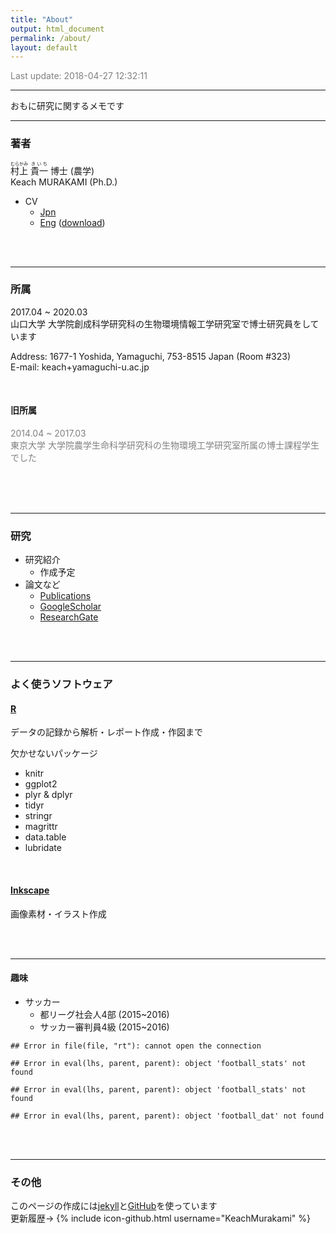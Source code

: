 ```yaml
---
title: "About"
output: html_document
permalink: /about/
layout: default
---
```


<FONT color="grey">Last update: 2018-04-27 12:32:11  </FONT><br>

-----

おもに研究に関するメモです  

-----

### 著者

<ruby>村上<rp>（</rp><rt>むらかみ</rt><rp>）</rp></ruby>   <ruby>貴一<rp>（</rp><rt>きいち</rt><rp>）</rp></ruby> 博士 (農学)  
Keach MURAKAMI (Ph.D.)

- CV
    - [Jpn](https://keachmurakami.github.io/CVjp/)
    - [Eng](https://keachmurakami.github.io/CVen/) ([download](https://github.com/KeachMurakami/KeachMurakami.github.io/blob/master/_base/CV.pdf))

<br>
<br>

-----

### 所属

2017.04 \~ 2020.03  
山口大学 大学院創成科学研究科の生物環境情報工学研究室で博士研究員をしています  

Address: 1677-1 Yoshida, Yamaguchi, 753-8515 Japan (Room #323)  
E-mail: keach+yamaguchi-u.ac.jp  

<br>

#### 旧所属

<FONT color="grey">

2014.04 ~ 2017.03  <br>
東京大学 大学院農学生命科学研究科の生物環境工学研究室所属の博士課程学生でした<br><br>

</FONT>


<br>
<br>

-----

### 研究

- 研究紹介
    - 作成予定  
- 論文など
    - [Publications](https://keachmurakami.github.io/publications/)  
    - [GoogleScholar](https://scholar.google.co.jp/citations?user=IgtMr-oAAAAJ&hl=en)  
    <!-- - [ORCID id](https://orcid.org/0000-0001-8150-9535)   -->
    - [ResearchGate](https://www.researchgate.net/profile/Keach_Murakami) 

<br>
<br>

-----

### よく使うソフトウェア

#### [R](https://www.r-project.org/)

データの記録から解析・レポート作成・作図まで  

欠かせないパッケージ  

- knitr
- ggplot2
- plyr & dplyr
- tidyr
- stringr
- magrittr
- data.table
- lubridate

<br>

#### [Inkscape](https://inkscape.org/ja/)

画像素材・イラスト作成

<br>
<br>

-----

#### 趣味  

- サッカー  
    - 都リーグ社会人4部 (2015~2016)  
    - サッカー審判員4級 (2015~2016)  


```
## Error in file(file, "rt"): cannot open the connection
```

```
## Error in eval(lhs, parent, parent): object 'football_stats' not found
```

```
## Error in eval(lhs, parent, parent): object 'football_stats' not found
```

```
## Error in eval(lhs, parent, parent): object 'football_dat' not found
```

<br>
<br>

-----

### その他  

このページの作成には[jekyll](https://jekyllrb.com)と[GitHub](https://github.com/)を使っています  
更新履歴→ {% include icon-github.html username="KeachMurakami" %}  

